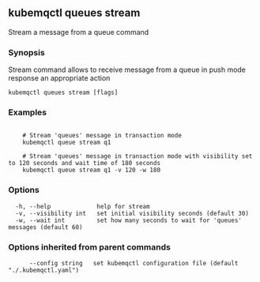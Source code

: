 ## kubemqctl queues stream

Stream a message from a queue command

### Synopsis

Stream command allows to receive message from a queue in push mode response an appropriate action

```
kubemqctl queues stream [flags]
```

### Examples

```

	# Stream 'queues' message in transaction mode
	kubemqctl queue stream q1

	# Stream 'queues' message in transaction mode with visibility set to 120 seconds and wait time of 180 seconds
	kubemqctl queue stream q1 -v 120 -w 180

```

### Options

```
  -h, --help             help for stream
  -v, --visibility int   set initial visibility seconds (default 30)
  -w, --wait int         set how many seconds to wait for 'queues' messages (default 60)
```

### Options inherited from parent commands

```
      --config string   set kubemqctl configuration file (default "./.kubemqctl.yaml")
```
